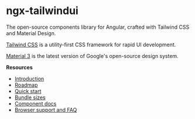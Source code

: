 # ngx-tailwindui

The open-source components library for Angular, crafted with Tailwind CSS and Material Design.

[Tailwind CSS](https://tailwindcss.com/docs/installation) is a utility-first CSS framework for rapid UI development.

[Material 3](https://m3.material.io/) is the latest version of
Google's open-source design system.

**Resources**

-   [Introduction](docs/intro.md)
-   [Roadmap](docs/roadmap.md)
-   [Quick start](docs/quick-start.md)
-   [Bundle sizes](docs/size.md)
-   [Component docs](docs/components/)
-   [Browser support and FAQ](docs/support.md)